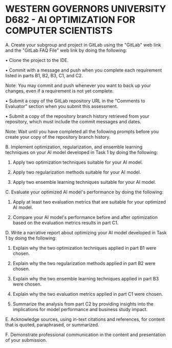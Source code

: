 # WESTERN GOVERNORS UNIVERSITY D682 - AI OPTIMIZATION FOR COMPUTER SCIENTISTS

A.  Create your subgroup and project in GitLab using the "GitLab" web link and the "GitLab FAQ File" web link by doing the following:

•   Clone the project to the IDE.

•   Commit with a message and push when you complete each requirement listed in parts B1, B2, B3, C1, and C2.



Note: You may commit and push whenever you want to back up your changes, even if a requirement is not yet complete.



•   Submit a copy of the GitLab repository URL in the "Comments to Evaluator" section when you submit this assessment.

•   Submit a copy of the repository branch history retrieved from your repository, which must include the commit messages and dates.



Note: Wait until you have completed all the following prompts before you create your copy of the repository branch history.



B.  Implement optimization, regularization, and ensemble learning techniques on your AI model developed in Task 1 by doing the following:

1.  Apply two optimization techniques suitable for your AI model.

2.  Apply two regularization methods suitable for your AI model.

3.  Apply two ensemble learning techniques suitable for your AI model.



C.  Evaluate your optimized AI model's performance by doing the following:

1.  Apply at least two evaluation metrics that are suitable for your optimized AI model.

2.  Compare your AI model's performance before and after optimization based on the evaluation metrics results in part C1.



D.  Write a narrative report about optimizing your AI model developed in Task 1 by doing the following:

1.  Explain why the two optimization techniques applied in part B1 were chosen.

2.  Explain why the two regularization methods applied in part B2 were chosen.

3.  Explain why the two ensemble learning techniques applied in part B3 were chosen.

4.  Explain why the two evaluation metrics applied in part C1 were chosen.

5.  Summarize the analysis from part C2 by providing insights into the implications for model performance and business study impact.



E.  Acknowledge sources, using in-text citations and references, for content that is quoted, paraphrased, or summarized.



F.  Demonstrate professional communication in the content and presentation of your submission.